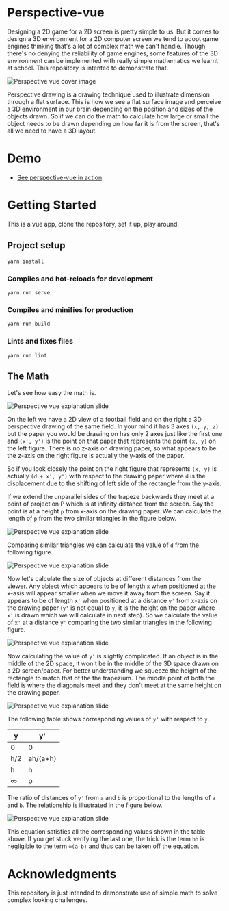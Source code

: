 # Perspective-vue


Designing a 2D game for a 2D screen is pretty simple to us. But it comes to design
a 3D environment for a 2D computer screen we tend to adopt game engines thinking
that's a lot of complex math we can't handle. Though there's no denying the reliability
of game engines, some features of the 3D environment can be implemented with
really simple mathematics we learnt at school. This repository is intented to
demonstrate that.

![Perspective vue cover image][cover-image]

Perspective drawing is a drawing technique used to illustrate dimension through a flat
surface. This is how we see a flat surface image and perceive a 3D environment in our brain
depending on the position and sizes of the objects drawn. So if we can do the math to
calculate how large or small the object needs to be drawn depending on how far it is
from the screen, that's all we need to have a 3D layout.


# Demo

- [See perspective-vue in action][demo]


# Getting Started

This is a vue app, clone the repository, set it up, play around.

## Project setup
```
yarn install
```

### Compiles and hot-reloads for development
```
yarn run serve
```

### Compiles and minifies for production
```
yarn run build
```

### Lints and fixes files
```
yarn run lint
```


## The Math

Let's see how easy the math is.

![Perspective vue explanation slide][slide-a]

On the left we have a 2D view of a football field and on the right a 3D perspective drawing
of the same field. In your mind it has 3 axes `(x, y, z)` but the paper you would be drawing
on has only 2 axes just like the first one and `(x', y')` is the point on that paper that 
represents the point `(x, y)` on the left figure. There is no z-axis on drawing paper, so
what appears to be the z-axis on the right figure is actually the y-axis of the paper.

So if you look closely the point on the right figure that represents `(x, y)` is actually
`(d + x', y')` with respect to the drawing paper where `d` is the displacement due to the 
shifting of left side of the rectangle from the y-axis.

If we extend the unparallel sides of the trapeze backwards they meet at a point of 
projection P which is at infinity distance from the screen. Say the point is at a height `p`
from x-axis on the drawing paper. We can calculate the length of `p` from the two similar
triangles in the figure below.

![Perspective vue explanation slide][slide-b]

Comparing similar triangles we can calculate the value of `d` from the following figure.

![Perspective vue explanation slide][slide-c]

Now let's calculate the size of objects at different distances from the viewer. Any object
which appears to be of length `x` when positioned at the x-asis will appear smaller when we
move it away from the screen. Say it appears to be of length `x'` when positioned at a
distance `y'` from x-axis on the drawing paper (`y'` is not equal to `y`, it is the height on
the paper where `x'` is drawn which we will calculate in next step). So we calculate the value
of `x'` at a distance `y'` comparing the two similar triangles in the following figure.

![Perspective vue explanation slide][slide-d]

Now calculating the value of `y'` is slightly complicated. If an object is in the middle of the
2D space, it won't be in the middle of the 3D space drawn on a 2D screen/paper.
For better understanding we squeeze the height of the rectangle to match that of the the trapezium.
The middle point of both the field is where the diagonals meet and they don't meet at the same height
on the drawing paper.

![Perspective vue explanation slide][slide-e]

The following table shows corresponding values of `y'` with respect to `y`.

| y   | y'       |
|-----|----------|
| 0   | 0        |
| h/2 | ah/(a+h) |
| h   | h        |
| ∞   | p        |

The ratio of distances of `y'` from `a` and `b` is proportional to the lengths of `a` and `b`.
The relationship is illustrated in the figure below.

![Perspective vue explanation slide][slide-f]

This equation satisfies all the corresponding values shown in the table above. If you get stuck
verifying the last one, the trick is the term `bh` is negligible to the term `∞(a-b)`
and thus can be taken off the equation.


# Acknowledgments

This repository is just intended to demonstrate use of simple math to solve complex looking challenges.



[demo]: https://monim67.github.io/perspective-vue
[cover-image]: https://raw.githubusercontent.com/monim67/perspective-vue/24b7e230fa986a139aff1ceb87c2046704130030/.github/images/perspective-vue.png
[slide-a]: https://raw.githubusercontent.com/monim67/perspective-vue/24b7e230fa986a139aff1ceb87c2046704130030/.github/images/slide-a.png
[slide-b]: https://raw.githubusercontent.com/monim67/perspective-vue/24b7e230fa986a139aff1ceb87c2046704130030/.github/images/slide-b.png
[slide-c]: https://raw.githubusercontent.com/monim67/perspective-vue/24b7e230fa986a139aff1ceb87c2046704130030/.github/images/slide-c.png
[slide-d]: https://raw.githubusercontent.com/monim67/perspective-vue/24b7e230fa986a139aff1ceb87c2046704130030/.github/images/slide-d.png
[slide-e]: https://raw.githubusercontent.com/monim67/perspective-vue/24b7e230fa986a139aff1ceb87c2046704130030/.github/images/slide-e.png
[slide-f]: https://raw.githubusercontent.com/monim67/perspective-vue/24b7e230fa986a139aff1ceb87c2046704130030/.github/images/slide-f.png

